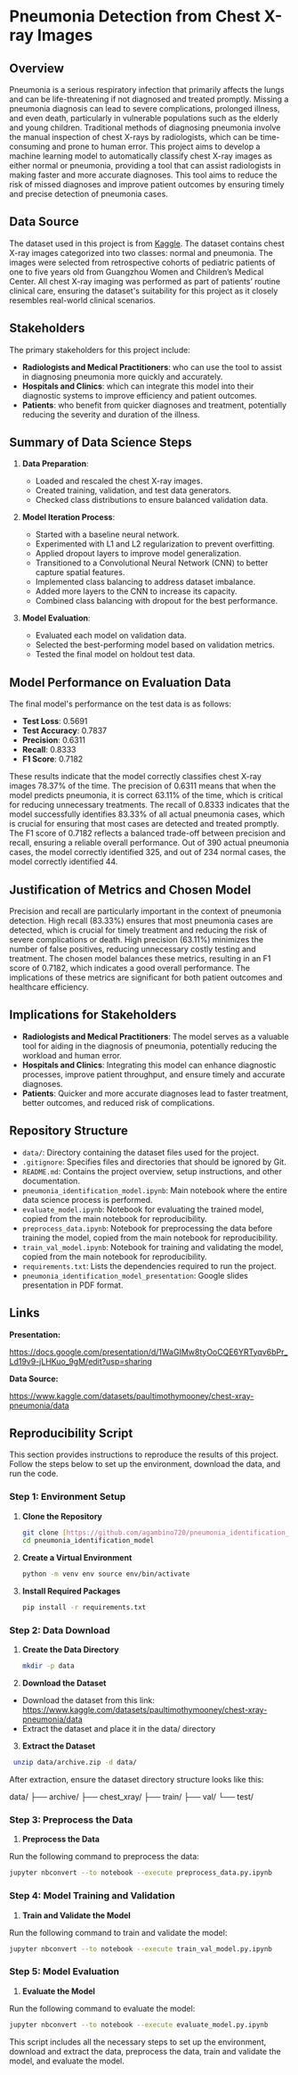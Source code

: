 # Pneumonia Detection from Chest X-ray Images

## Overview

Pneumonia is a serious respiratory infection that primarily affects the lungs and can be life-threatening if not diagnosed and treated promptly. Missing a pneumonia diagnosis can lead to severe complications, prolonged illness, and even death, particularly in vulnerable populations such as the elderly and young children. Traditional methods of diagnosing pneumonia involve the manual inspection of chest X-rays by radiologists, which can be time-consuming and prone to human error. This project aims to develop a machine learning model to automatically classify chest X-ray images as either normal or pneumonia, providing a tool that can assist radiologists in making faster and more accurate diagnoses. This tool aims to reduce the risk of missed diagnoses and improve patient outcomes by ensuring timely and precise detection of pneumonia cases.


## Data Source

The dataset used in this project is from [Kaggle](https://www.kaggle.com/datasets/paultimothymooney/chest-xray-pneumonia/data). The dataset contains chest X-ray images categorized into two classes: normal and pneumonia. The images were selected from retrospective cohorts of pediatric patients of one to five years old from Guangzhou Women and Children’s Medical Center. All chest X-ray imaging was performed as part of patients’ routine clinical care, ensuring the dataset's suitability for this project as it closely resembles real-world clinical scenarios.


## Stakeholders

The primary stakeholders for this project include:

- **Radiologists and Medical Practitioners**: who can use the tool to assist in diagnosing pneumonia more quickly and accurately.
- **Hospitals and Clinics**: which can integrate this model into their diagnostic systems to improve efficiency and patient outcomes.
- **Patients**: who benefit from quicker diagnoses and treatment, potentially reducing the severity and duration of the illness.


## Summary of Data Science Steps

1. **Data Preparation**: 
   - Loaded and rescaled the chest X-ray images.
   - Created training, validation, and test data generators.
   - Checked class distributions to ensure balanced validation data.

2. **Model Iteration Process**:
   - Started with a baseline neural network.
   - Experimented with L1 and L2 regularization to prevent overfitting.
   - Applied dropout layers to improve model generalization.
   - Transitioned to a Convolutional Neural Network (CNN) to better capture spatial features.
   - Implemented class balancing to address dataset imbalance.
   - Added more layers to the CNN to increase its capacity.
   - Combined class balancing with dropout for the best performance.

3. **Model Evaluation**:
   - Evaluated each model on validation data.
   - Selected the best-performing model based on validation metrics.
   - Tested the final model on holdout test data.

## Model Performance on Evaluation Data

The final model's performance on the test data is as follows:

- **Test Loss**: 0.5691
- **Test Accuracy**: 0.7837
- **Precision**: 0.6311
- **Recall**: 0.8333
- **F1 Score**: 0.7182

These results indicate that the model correctly classifies chest X-ray images 78.37% of the time. The precision of 0.6311 means that when the model predicts pneumonia, it is correct 63.11% of the time, which is critical for reducing unnecessary treatments. The recall of 0.8333 indicates that the model successfully identifies 83.33% of all actual pneumonia cases, which is crucial for ensuring that most cases are detected and treated promptly. The F1 score of 0.7182 reflects a balanced trade-off between precision and recall, ensuring a reliable overall performance. Out of 390 actual pneumonia cases, the model correctly identified 325, and out of 234 normal cases, the model correctly identified 44.


## Justification of Metrics and Chosen Model

Precision and recall are particularly important in the context of pneumonia detection. High recall (83.33%) ensures that most pneumonia cases are detected, which is crucial for timely treatment and reducing the risk of severe complications or death. High precision (63.11%) minimizes the number of false positives, reducing unnecessary costly testing and treatment. The chosen model balances these metrics, resulting in an F1 score of 0.7182, which indicates a good overall performance. The implications of these metrics are significant for both patient outcomes and healthcare efficiency.


## Implications for Stakeholders

- **Radiologists and Medical Practitioners**: The model serves as a valuable tool for aiding in the diagnosis of pneumonia, potentially reducing the workload and human error.
- **Hospitals and Clinics**: Integrating this model can enhance diagnostic processes, improve patient throughput, and ensure timely and accurate diagnoses.
- **Patients**: Quicker and more accurate diagnoses lead to faster treatment, better outcomes, and reduced risk of complications.


## Repository Structure

- `data/`: Directory containing the dataset files used for the project.
- `.gitignore`: Specifies files and directories that should be ignored by Git.
- `README.md`: Contains the project overview, setup instructions, and other documentation.
- `pneumonia_identification_model.ipynb`: Main notebook where the entire data science process is performed.
- `evaluate_model.ipynb`: Notebook for evaluating the trained model, copied from the main notebook for reproducibility.
- `preprocess_data.ipynb`: Notebook for preprocessing the data before training the model, copied from the main notebook for reproducibility.
- `train_val_model.ipynb`: Notebook for training and validating the model, copied from the main notebook for reproducibility.
- `requirements.txt`: Lists the dependencies required to run the project.
- `pneumonia_identification_model_presentation`: Google slides presentation in PDF format.


## Links

**Presentation:** 

https://docs.google.com/presentation/d/1WaGIMw8tyOoCQE6YRTyqv6bPr_Ld19v9-jLHKuo_9gM/edit?usp=sharing

**Data Source:** 

https://www.kaggle.com/datasets/paultimothymooney/chest-xray-pneumonia/data


## Reproducibility Script
This section provides instructions to reproduce the results of this project. Follow the steps below to set up the environment, download the data, and run the code.

### Step 1: Environment Setup

1. **Clone the Repository**
   ```bash
   git clone [https://github.com/agambino720/pneumonia_identification_model]
   cd pneumonia_identification_model

2. **Create a Virtual Environment**
   ```bash
   python -m venv env source env/bin/activate

4. **Install Required Packages**
   ```bash
   pip install -r requirements.txt

### Step 2: Data Download

1. **Create the Data Directory**
   ```bash
   mkdir -p data

2. **Download the Dataset**
  - Download the dataset from this link: https://www.kaggle.com/datasets/paultimothymooney/chest-xray-pneumonia/data
  - Extract the dataset and place it in the data/ directory

3. **Extract the Dataset**
  ```bash
   unzip data/archive.zip -d data/  
```
After extraction, ensure the dataset directory structure looks like this:

data/
├── archive/
    ├── chest_xray/
        ├── train/
        ├── val/
        └── test/

### Step 3: Preprocess the Data

1. **Preprocess the Data**
   
Run the following command to preprocess the data:
```bash
jupyter nbconvert --to notebook --execute preprocess_data.py.ipynb
```

### Step 4: Model Training and Validation

1. **Train and Validate the Model**
   
Run the following command to train and validate the model:
```bash
jupyter nbconvert --to notebook --execute train_val_model.py.ipynb
```

### Step 5: Model Evaluation

1. **Evaluate the Model**
   
Run the following command to evaluate the model:
```bash
jupyter nbconvert --to notebook --execute evaluate_model.py.ipynb
```

This script includes all the necessary steps to set up the environment, download and extract the data, preprocess the data, train and validate the model, and evaluate the model.
